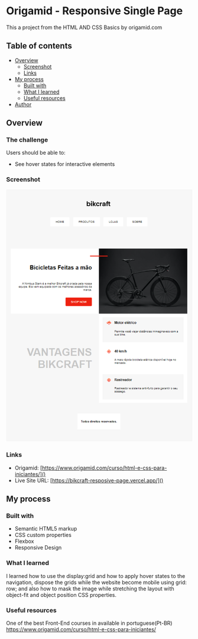 # Origamid - Responsive Single Page

This a project from the HTML AND CSS Basics by origamid.com

## Table of contents

- [Overview](#overview)
  - [Screenshot](#screenshot)
  - [Links](#links)
- [My process](#my-process)
  - [Built with](#built-with)
  - [What I learned](#what-i-learned)
  - [Useful resources](#useful-resources)
- [Author](#author)

## Overview

### The challenge

Users should be able to:

- See hover states for interactive elements

### Screenshot

![](./screenshot/screenshot-desktop.png)



### Links

- Origamid: [https://www.origamid.com/curso/html-e-css-para-iniciantes/]()
- Live Site URL: [https://bikcraft-resposive-page.vercel.app/]()

## My process

### Built with

- Semantic HTML5 markup
- CSS custom properties
- Flexbox
- Responsive Design


### What I learned

I learned how to use the display:grid and how to apply hover states to the navigation, dispose the grids while the website become mobile using grid: row; and also how to mask the image while stretching the layout with object-fit and object position CSS properties.

### Useful resources

One of the best Front-End courses in available in portuguese(Pt-BR)
https://www.origamid.com/curso/html-e-css-para-iniciantes/



